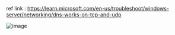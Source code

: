 ref link : https://learn.microsoft.com/en-us/troubleshoot/windows-server/networking/dns-works-on-tcp-and-udp

![image](https://github.com/user-attachments/assets/8cb99b4a-2a94-4266-a83d-9bf754bc429a)

